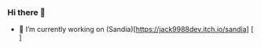 ### Hi there 👋



- 🔭 I’m currently working on (Sandia)[https://jack9988dev.itch.io/sandia]
[<img align="left" scr="https://img.itch.zone/aW1nLzUzNjM5ODIucG5n/original/CRtxCr.png" />]

